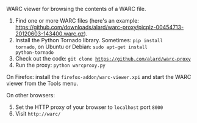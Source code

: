 WARC viewer for browsing the contents of a WARC file.

1. Find one or more WARC files (here's an example: https://github.com/downloads/alard/warc-proxy/picplz-00454713-20120603-143400.warc.gz).
2. Install the Python Tornado library. Sometimes: <code>pip install tornado</code>,  on Ubuntu or Debian: <code>sudo apt-get install python-tornado</code>
3. Check out the code: <code>git clone https://github.com/alard/warc-proxy</code>
4. Run the proxy: <code>python warcproxy.py</code>

On Firefox: install the <code>firefox-addon/warc-viewer.xpi</code> and start the WARC viewer from the Tools menu.

On other browsers:

5. Set the HTTP proxy of your browser to <code>localhost</code> port <code>8000</code>
6. Visit <code>http://warc/</code>

